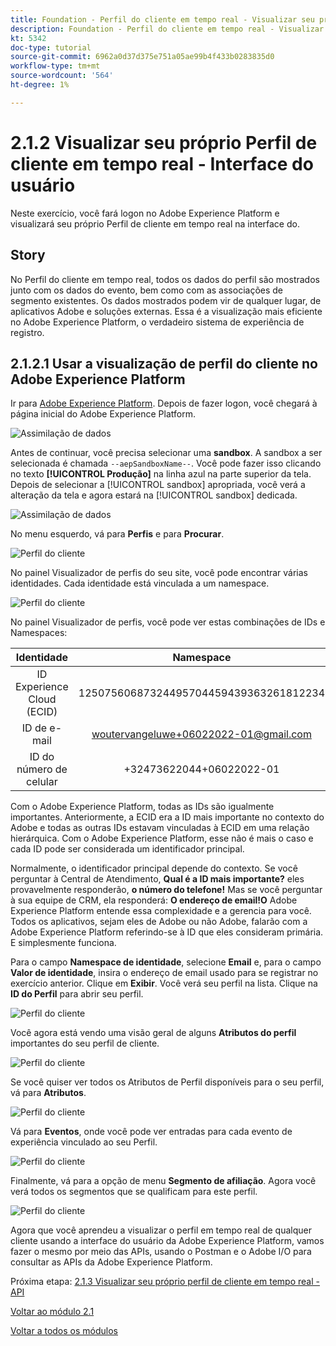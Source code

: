 ```yaml
---
title: Foundation - Perfil do cliente em tempo real - Visualizar seu próprio Perfil do cliente em tempo real - Interface do usuário
description: Foundation - Perfil do cliente em tempo real - Visualizar seu próprio Perfil do cliente em tempo real - Interface do usuário
kt: 5342
doc-type: tutorial
source-git-commit: 6962a0d37d375e751a05ae99b4f433b0283835d0
workflow-type: tm+mt
source-wordcount: '564'
ht-degree: 1%

---
```


# 2.1.2 Visualizar seu próprio Perfil de cliente em tempo real - Interface do usuário

Neste exercício, você fará logon no Adobe Experience Platform e visualizará seu próprio Perfil de cliente em tempo real na interface do.

## Story

No Perfil do cliente em tempo real, todos os dados do perfil são mostrados junto com os dados do evento, bem como com as associações de segmento existentes. Os dados mostrados podem vir de qualquer lugar, de aplicativos Adobe e soluções externas. Essa é a visualização mais eficiente no Adobe Experience Platform, o verdadeiro sistema de experiência de registro.

## 2.1.2.1 Usar a visualização de perfil do cliente no Adobe Experience Platform

Ir para [Adobe Experience Platform](https://experience.adobe.com/platform). Depois de fazer logon, você chegará à página inicial do Adobe Experience Platform.

![Assimilação de dados](../../datacollection/module1.2/images/home.png)

Antes de continuar, você precisa selecionar uma **sandbox**. A sandbox a ser selecionada é chamada ``--aepSandboxName--``. Você pode fazer isso clicando no texto **[!UICONTROL Produção]** na linha azul na parte superior da tela. Depois de selecionar a [!UICONTROL sandbox] apropriada, você verá a alteração da tela e agora estará na [!UICONTROL sandbox] dedicada.

![Assimilação de dados](../../datacollection/module1.2/images/sb1.png)

No menu esquerdo, vá para **Perfis** e para **Procurar**.

![Perfil do cliente](./images/homemenu.png)

No painel Visualizador de perfis do seu site, você pode encontrar várias identidades. Cada identidade está vinculada a um namespace.

![Perfil do cliente](./images/identities.png)

No painel Visualizador de perfis, você pode ver estas combinações de IDs e Namespaces:

| Identidade | Namespace |
|:-------------:| :---------------:|
| ID Experience Cloud (ECID) | 12507560687324495704459439363261812234 |
| ID de e-mail | woutervangeluwe+06022022-01@gmail.com |
| ID do número de celular | +32473622044+06022022-01 |

Com o Adobe Experience Platform, todas as IDs são igualmente importantes. Anteriormente, a ECID era a ID mais importante no contexto do Adobe e todas as outras IDs estavam vinculadas à ECID em uma relação hierárquica. Com o Adobe Experience Platform, esse não é mais o caso e cada ID pode ser considerada um identificador principal.

Normalmente, o identificador principal depende do contexto. Se você perguntar à Central de Atendimento, **Qual é a ID mais importante?** eles provavelmente responderão, **o número do telefone!** Mas se você perguntar à sua equipe de CRM, ela responderá: **O endereço de email!O** Adobe Experience Platform entende essa complexidade e a gerencia para você. Todos os aplicativos, sejam eles de Adobe ou não Adobe, falarão com a Adobe Experience Platform referindo-se à ID que eles consideram primária. E simplesmente funciona.

Para o campo **Namespace de identidade**, selecione **Email** e, para o campo **Valor de identidade**, insira o endereço de email usado para se registrar no exercício anterior. Clique em **Exibir**. Você verá seu perfil na lista. Clique na **ID do Perfil** para abrir seu perfil.

![Perfil do cliente](./images/popupecid.png)

Você agora está vendo uma visão geral de alguns **Atributos do perfil** importantes do seu perfil de cliente.

![Perfil do cliente](./images/profile.png)

Se você quiser ver todos os Atributos de Perfil disponíveis para o seu perfil, vá para **Atributos**.

![Perfil do cliente](./images/profilattr.png)

Vá para **Eventos**, onde você pode ver entradas para cada evento de experiência vinculado ao seu Perfil.

![Perfil do cliente](./images/profileee.png)

Finalmente, vá para a opção de menu **Segmento de afiliação**. Agora você verá todos os segmentos que se qualificam para este perfil.

![Perfil do cliente](./images/profileseg.png)

Agora que você aprendeu a visualizar o perfil em tempo real de qualquer cliente usando a interface do usuário da Adobe Experience Platform, vamos fazer o mesmo por meio das APIs, usando o Postman e o Adobe I/O para consultar as APIs da Adobe Experience Platform.

Próxima etapa: [2.1.3 Visualizar seu próprio perfil de cliente em tempo real - API](./ex3.md)

[Voltar ao módulo 2.1](./real-time-customer-profile.md)

[Voltar a todos os módulos](../../../overview.md)
